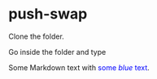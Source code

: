 # push-swap

Clone the folder.

Go inside the folder and type 
<p>Some Markdown text with <span style="color:blue">some <em>blue</em> text</span>.</p>
